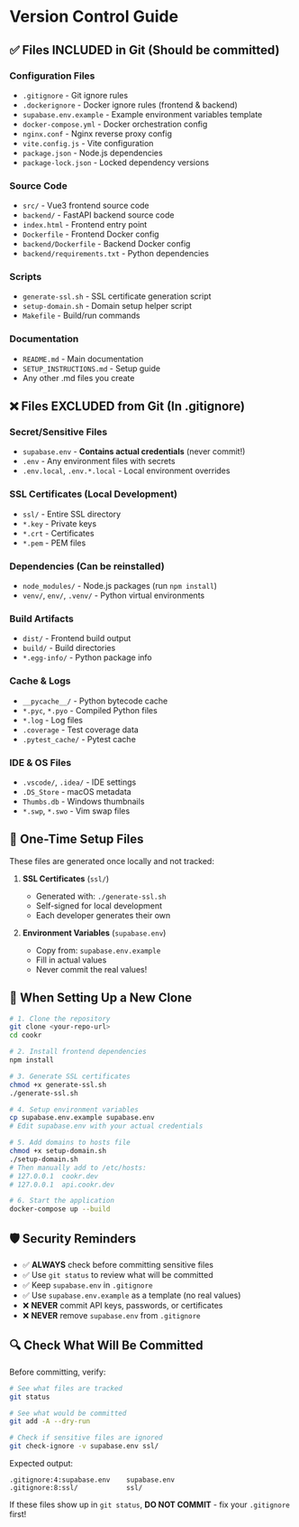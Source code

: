 # Version Control Guide

## ✅ Files INCLUDED in Git (Should be committed)

### Configuration Files
- `.gitignore` - Git ignore rules
- `.dockerignore` - Docker ignore rules (frontend & backend)
- `supabase.env.example` - Example environment variables template
- `docker-compose.yml` - Docker orchestration config
- `nginx.conf` - Nginx reverse proxy config
- `vite.config.js` - Vite configuration
- `package.json` - Node.js dependencies
- `package-lock.json` - Locked dependency versions

### Source Code
- `src/` - Vue3 frontend source code
- `backend/` - FastAPI backend source code
- `index.html` - Frontend entry point
- `Dockerfile` - Frontend Docker config
- `backend/Dockerfile` - Backend Docker config
- `backend/requirements.txt` - Python dependencies

### Scripts
- `generate-ssl.sh` - SSL certificate generation script
- `setup-domain.sh` - Domain setup helper script
- `Makefile` - Build/run commands

### Documentation
- `README.md` - Main documentation
- `SETUP_INSTRUCTIONS.md` - Setup guide
- Any other .md files you create

## ❌ Files EXCLUDED from Git (In .gitignore)

### Secret/Sensitive Files
- `supabase.env` - **Contains actual credentials** (never commit!)
- `.env` - Any environment files with secrets
- `.env.local`, `.env.*.local` - Local environment overrides

### SSL Certificates (Local Development)
- `ssl/` - Entire SSL directory
- `*.key` - Private keys
- `*.crt` - Certificates
- `*.pem` - PEM files

### Dependencies (Can be reinstalled)
- `node_modules/` - Node.js packages (run `npm install`)
- `venv/`, `env/`, `.venv/` - Python virtual environments

### Build Artifacts
- `dist/` - Frontend build output
- `build/` - Build directories
- `*.egg-info/` - Python package info

### Cache & Logs
- `__pycache__/` - Python bytecode cache
- `*.pyc`, `*.pyo` - Compiled Python files
- `*.log` - Log files
- `.coverage` - Test coverage data
- `.pytest_cache/` - Pytest cache

### IDE & OS Files
- `.vscode/`, `.idea/` - IDE settings
- `.DS_Store` - macOS metadata
- `Thumbs.db` - Windows thumbnails
- `*.swp`, `*.swo` - Vim swap files

## 🔄 One-Time Setup Files

These files are generated once locally and not tracked:

1. **SSL Certificates** (`ssl/`)
   - Generated with: `./generate-ssl.sh`
   - Self-signed for local development
   - Each developer generates their own

2. **Environment Variables** (`supabase.env`)
   - Copy from: `supabase.env.example`
   - Fill in actual values
   - Never commit the real values!

## 📝 When Setting Up a New Clone

```bash
# 1. Clone the repository
git clone <your-repo-url>
cd cookr

# 2. Install frontend dependencies
npm install

# 3. Generate SSL certificates
chmod +x generate-ssl.sh
./generate-ssl.sh

# 4. Setup environment variables
cp supabase.env.example supabase.env
# Edit supabase.env with your actual credentials

# 5. Add domains to hosts file
chmod +x setup-domain.sh
./setup-domain.sh
# Then manually add to /etc/hosts:
# 127.0.0.1  cookr.dev
# 127.0.0.1  api.cookr.dev

# 6. Start the application
docker-compose up --build
```

## 🛡️ Security Reminders

- ✅ **ALWAYS** check before committing sensitive files
- ✅ Use `git status` to review what will be committed
- ✅ Keep `supabase.env` in `.gitignore`
- ✅ Use `supabase.env.example` as a template (no real values)
- ❌ **NEVER** commit API keys, passwords, or certificates
- ❌ **NEVER** remove `supabase.env` from `.gitignore`

## 🔍 Check What Will Be Committed

Before committing, verify:

```bash
# See what files are tracked
git status

# See what would be committed
git add -A --dry-run

# Check if sensitive files are ignored
git check-ignore -v supabase.env ssl/
```

Expected output:
```
.gitignore:4:supabase.env    supabase.env
.gitignore:8:ssl/            ssl/
```

If these files show up in `git status`, **DO NOT COMMIT** - fix your `.gitignore` first!

